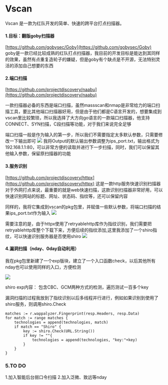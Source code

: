 Vscan
================================
Vscan 是一款为红队开发的简单、快速的跨平台打点扫描器。

#### 1.目标：翻版goby扫描器
[https://github.com/gobysec/Goby](https://github.com/gobysec/Goby)
goby是一款已经比较成熟的红队打点扫描器，我目前的开发目标是能达到其同样的效果，虽然有点重复造轮子的嫌疑，但是goby有个缺点是不开源，无法特别灵活的添加自己想要的东西


#### 2.端口扫描

[https://github.com/projectdiscovery/naabu](https://github.com/projectdiscovery/naabu)

一款扫描器必备的东西是端口扫描，虽然massscan和nmap是非常给力的端口扫描工具，要比其他端口扫描器好用，但是由于他们都是C语言开发的，想要集成到vscan里比较繁琐，所以我选择了大方向go语言的一款端口扫描器，他支持CONNECT、SYN扫描，C段扫描等功能，对于我们来说完全足够

端口扫描一般是作为输入的第一步，所以我们不需要指定太多默认参数，只需要修改一下输出即可
![](/img/vscan/2021-06-23-11-31-36.png)
我将Output的默认输出参数调整为ips_port.txt，输出格式为192.168.1.1:80，可以非常方便的读取并进行下一步扫描，同时，我们可以保留其他输入参数，保留原扫描器的功能


#### 3.服务识别
[https://github.com/projectdiscovery/httpx](https://github.com/projectdiscovery/httpx)
这是一款http服务快速识别扫描器
对于外网打点来说，最重要的就是web快速扫描，这款识别扫描器非常好用，可以快速识别网站的标题、网址、状态码、指纹等，还可以保留内容

同样的，我将它集成到vscan的pkg包里，并赋值一些默认参数，将端口扫描的结果ips_port.txt作为输入
![](/img/vscan/2021-06-23-11-40-15.png)

需要注意的是，由于httpx使用了retryablehttp库作为指纹识别，我们需要把retryablehttp库整个下载下来，方便后续的指纹添加,这里我添加了一个shiro指纹，可以快速识别服务器是否使用shiro
![](/img/vscan/2021-06-23-11-41-59.png)


#### 4.漏洞扫描（nday、0day自动利用）
我在pkg包里新建了一个exp版块，建立了一个入口函数check，以后其他所有nday也可以使用同样的入口，方便检测

![](/img/vscan/2021-06-23-11-43-50.png)

shiro exp内容：
包含CBC、GCM两种方式的检测，遍历测试一百多个key

漏洞扫描的过程我放到了指纹识别以后多线程并行进行，例如如果识别到使用了shiro服务，则调用shiro.Check
```
matches := r.wappalyzer.Fingerprint(resp.Headers, resp.Data)
for match := range matches {
    technologies = append(technologies, match)
    if match == "Shiro" {
        key := shiro.Check(URL.String())
        if key != ""{
            technologies = append(technologies, "key:"+key)
        }
    }
}
```
### 5.TO DO

1.加入智能后台弱口令扫描
2.加入泛微、致远等nday
